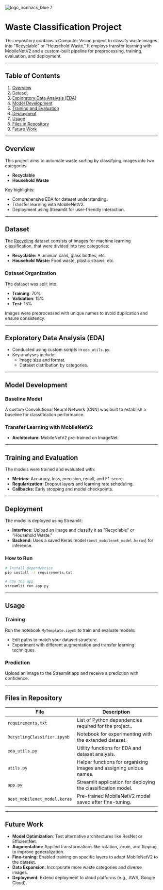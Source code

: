 ![logo_ironhack_blue 7](https://user-images.githubusercontent.com/23629340/40541063-a07a0a8a-601a-11e8-91b5-2f13e4e6b441.png)

# Waste Classification Project

This repository contains a Computer Vision project to classify waste images into "Recyclable" or "Household Waste." It employs transfer learning with MobileNetV2 and a custom-built pipeline for preprocessing, training, evaluation, and deployment.

---

## Table of Contents
1. [Overview](#overview)
2. [Dataset](#dataset)
3. [Exploratory Data Analysis (EDA)](#exploratory-data-analysis-eda)
4. [Model Development](#model-development)
5. [Training and Evaluation](#training-and-evaluation)
6. [Deployment](#deployment)
7. [Usage](#usage)
8. [Files in Repository](#files-in-repository)
9. [Future Work](#future-work)

---

## Overview
This project aims to automate waste sorting by classifying images into two categories:
- **Recyclable**
- **Household Waste**

Key highlights:
- Comprehensive EDA for dataset understanding.
- Transfer learning with MobileNetV2.
- Deployment using Streamlit for user-friendly interaction.

---

## Dataset

The [Recycling](https://drive.google.com/file/d/1WhDq3xo2T-a8BAbx0ByoF8K1zvrHE5f2/view?usp=sharing) dataset consists of images for machine learning classification, that were divided into two categories:
- **Recyclable:** Aluminum cans, glass bottles, etc.
- **Household Waste:** Food waste, plastic straws, etc.

### Dataset Organization
The dataset was split into:
- **Training**: 70%
- **Validation**: 15%
- **Test**: 15%

Images were preprocessed with unique names to avoid duplication and ensure consistency.

---

## Exploratory Data Analysis (EDA)
- Conducted using custom scripts in `eda_utils.py`.
- Key analyses include:
  - Image size and format.
  - Dataset distribution by categories.

---

## Model Development

### Baseline Model
A custom Convolutional Neural Network (CNN) was built to establish a baseline for classification performance.

### Transfer Learning with MobileNetV2
- **Architecture:** MobileNetV2 pre-trained on ImageNet.

---

## Training and Evaluation
The models were trained and evaluated with:
- **Metrics:** Accuracy, loss, precision, recall, and F1-score.
- **Regularization:** Dropout layers and learning rate scheduling.
- **Callbacks:** Early stopping and model checkpoints.

---

## Deployment
The model is deployed using Streamlit:
- **Interface:** Upload an image and classify it as "Recyclable" or "Household Waste."
- **Backend:** Uses a saved Keras model (`best_mobilenet_model.keras`) for inference.

### How to Run
```bash
# Install dependencies
pip install -r requirements.txt

# Run the app
streamlit run app.py
```

---

## Usage

### Training
Run the notebook `MyTemplate.ipynb` to train and evaluate models:
- Edit paths to match your dataset structure.
- Experiment with different augmentation and transfer learning techniques.

### Prediction
Upload an image to the Streamlit app and receive a prediction with confidence.

---

## Files in Repository

| File                        | Description                                                           |
|-----------------------------|-----------------------------------------------------------------------|
| `requirements.txt `         | List of Python dependencies required for the project..                |
| `RecyclingClassifier.ipynb` | Notebook for experimenting with the extended dataset.                 |
| `eda_utils.py`              | Utility functions for EDA and dataset analysis.                       |
| `utils.py`                  | Helper functions for organizing images and assigning unique names.    |
| `app.py`                    | Streamlit application for deploying the classification model.         |
| `best_mobilenet_model.keras`| Pre-trained MobileNetV2 model saved after fine-tuning.                |
 
---

## Future Work
- **Model Optimization**: Test alternative architectures like ResNet or EfficientNet.
- **Augmentation:** Applied transformations like rotation, zoom, and flipping to improve generalization.
- **Fine-tuning:** Enabled training on specific layers to adapt MobileNetV2 to the dataset.
- **Data Expansion**: Incorporate more waste categories and diverse images.
- **Deployment**: Extend deployment to cloud platforms (e.g., AWS, Google Cloud).
